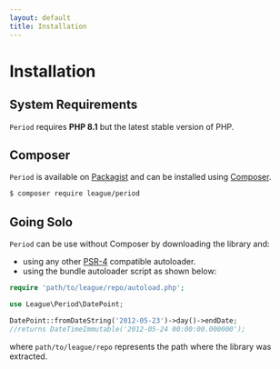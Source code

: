 ```yaml
---
layout: default
title: Installation
---
```


# Installation

## System Requirements

`Period` requires **PHP 8.1** but the latest stable version of PHP.

## Composer

`Period` is available on [Packagist](https://packagist.org/packages/league/period) and can be installed using [Composer](https://getcomposer.org/).

~~~bash
$ composer require league/period
~~~

## Going Solo

`Period` can be use without Composer by downloading the library and:

- using any other [PSR-4](http://www.php-fig.org/psr/psr-4/) compatible autoloader.
- using the bundle autoloader script as shown below:

~~~php
require 'path/to/league/repo/autoload.php';

use League\Period\DatePoint;

DatePoint::fromDateString('2012-05-23')->day()->endDate;
//returns DateTimeImmutable('2012-05-24 00:00:00.000000');
~~~

where `path/to/league/repo` represents the path where the library was extracted.
